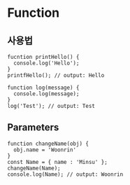 # Function

## 사용법
```
fucntion printHello() {
  console.log('Hello');
} 
printfHello(); // output: Hello
```

```
function log(message) {
  console.log(message);
} 
log('Test'); // output: Test
```

## Parameters
```
function changeName(obj) {
  obj.name = 'Woonrin'
}
const Name = { name : 'Minsu' };
changeName(Name);
console.log(Name); // output: Woonrin
```

